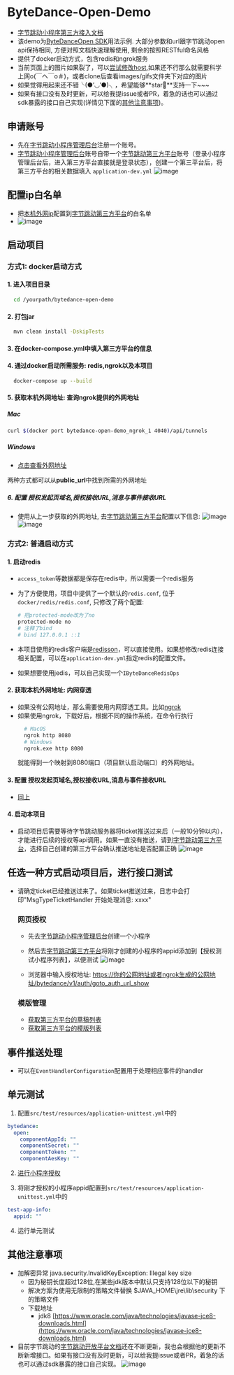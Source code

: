 # ByteDance-Open-Demo
- [字节跳动小程序第三方接入文档](https://bytedance.feishu.cn/docs/doccnYmtnRy6APhKiTfYgW#)
- 该demo为[ByteDanceOpen SDK](https://github.com/yydzxz/ByteDanceOpen)用法示例. 大部分参数和url跟字节跳动open api保持相同, 方便对照文档快速理解使用, 剩余的按照RESTful命名风格
- 提供了docker启动方式，包含redis和ngrok服务
- 当前页面上的图片如果裂了，可以[尝试修改host](https://github.com/labuladong/fucking-algorithm/issues/271#issuecomment-620470589),如果还不行那么就需要科学上网o(￣ヘ￣o＃)，或者clone后查看images/gifs文件夹下对应的图片
- 如果觉得用起来还不错╰(●’◡’●)╮，希望能够**star🌟**支持一下~~~
- 如果有接口没有及时更新，可以给我提issue或者PR，着急的话也可以通过sdk暴露的接口自己实现(详情见下面的[其他注意事项](#其他注意事项))。

## 申请账号
- 先在[字节跳动小程序管理后台](https://microapp.bytedance.com)注册一个账号。
- [字节跳动小程序管理后台](https://microapp.bytedance.com)账号自带一个[字节跳动第三方平台](https://open.microapp.bytedance.com)账号（登录小程序管理后台后，进入第三方平台直接就是登录状态），创建一个第三平台后，将第三方平台的相关数据填入
`application-dev.yml`
![image](https://github.com/yydzxz/ByteDance-Open-Demo/blob/master/images/QQ20200714-122557%402x.png?raw=true)
    
## 配置ip白名单
  - 把[本机外网ip](https://www.ipaddress.com/)配置到[字节跳动第三方平台](https://open.microapp.bytedance.com)的白名单
  - ![image](https://github.com/yydzxz/ByteDance-Open-Demo/blob/master/images/QQ20200717-210903%402x.png?raw=true)

## 启动项目
### 方式1: docker启动方式
#### 1. 进入项目目录
  ```bash
    cd /yourpath/bytedance-open-demo
  ```
#### 2. 打包jar
  ```bash
    mvn clean install -DskipTests
  ```
#### 3. 在**docker-compose.yml**中填入第三方平台的信息
#### 4. 通过docker启动所需服务: redis,ngrok以及本项目
  ```bash
    docker-compose up --build
  ```
#### 5. 获取本机外网地址: 查询ngrok提供的外网地址
  
  ##### Mac
  ```bash
  curl $(docker port bytedance-open-demo_ngrok_1 4040)/api/tunnels
  ```
  ##### Windows
   - [点击查看外网地址](http://127.0.0.1:4040/api/tunnels)
  
两种方式都可以从**public_url**中找到所需的外网地址

##### 6. 配置 授权发起页域名,授权接收URL,消息与事件接收URL
- 使用从上一步获取的外网地址, 去[字节跳动第三方平台](https://open.microapp.bytedance.com)配置以下信息:
  ![image](https://github.com/yydzxz/ByteDance-Open-Demo/blob/master/images/2431599530574_.pic_hd.jpg?raw=true)
  ![image](https://github.com/yydzxz/ByteDance-Open-Demo/blob/master/images/2441599533989_.pic_hd.jpg?raw=true)

### 方式2: 普通启动方式
#### 1. 启动redis
- `access_token`等数据都是保存在redis中，所以需要一个redis服务

- 为了方便使用，项目中提供了一个默认的`redis.conf`, 位于`docker/redis/redis.conf`, 只修改了两个配置:

  ```bash
  # 把protected-mode改为了no
  protected-mode no
  # 注释了bind
  # bind 127.0.0.1 ::1
  ```
- 本项目使用的redis客户端是[redisson](https://github.com/redisson/redisson)，可以直接使用。如果想修改redis连接相关配置，可以在`application-dev.yml`指定redis的配置文件。

- 如果想要使用jedis，可以自己实现一个`IByteDanceRedisOps`

#### 2. 获取本机外网地址: 内网穿透
  - 如果没有公网地址，那么需要使用内网穿透工具。比如[ngrok](https://ngrok.com/)
  - 如果使用ngrok，下载好后，根据不同的操作系统，在命令行执行
    ```bash
      # MacOS
      ngrok http 8080
      # Windows
      ngrok.exe http 8080
    ```
    就能得到一个映射到8080端口（项目默认启动端口）的外网地址。
    
#### 3. 配置 授权发起页域名,授权接收URL,消息与事件接收URL
- [同上](#6-配置-授权发起页域名授权接收url消息与事件接收url)

#### 4. 启动本项目    
- 启动项目后需要等待字节跳动服务器将ticket推送过来后（一般10分钟以内），才能进行后续的授权等api调用。如果一直没有推送，请到[字节跳动第三方平台](https://open.microapp.bytedance.com)，选择自己创建的第三方平台确认推送地址是否配置正确
![image](https://github.com/yydzxz/ByteDance-Open-Demo/blob/master/images/QQ20200714-130942%402x.png?raw=true)


## 任选一种方式启动项目后，进行接口测试
- 请确定ticket已经推送过来了。如果ticket推送过来，日志中会打印"MsgTypeTicketHandler 开始处理消息: xxxx"

  ### 网页授权
  - 先去[字节跳动小程序管理后台](https://microapp.bytedance.com/app/applist)创建一个小程序
  - 然后去[字节跳动第三方平台](https://open.microapp.bytedance.com/tplist)将刚才创建的小程序的appid添加到【授权测试小程序列表】，以便测试
  ![image](https://github.com/yydzxz/ByteDance-Open-Demo/blob/master/images/QQ20200717-210508%402x.png?raw=true)
  
  - 浏览器中输入授权地址: [https://你的公网地址或者ngrok生成的公网地址/bytedance/v1/auth/goto_auth_url_show]()
  ### 模版管理
  - [获取第三方平台的草稿列表](http://127.0.0.1:8080/bytedance/v1/template/draft/list)
  - [获取第三方平台的模版列表](http://127.0.0.1:8080/bytedance/v1/template/list)
  
## 事件推送处理
  - 可以在`EventHandlerConfiguration`配置用于处理相应事件的handler
  
## 单元测试
1. 配置`src/test/resources/application-unittest.yml`中的
```yml
bytedance:
  open:
    componentAppId: ""
    componentSecret: ""
    componentToken: ""
    componentAesKey: ""
```
2. [进行小程序授权](#网页授权)

3. 将刚才授权的小程序appid配置到`src/test/resources/application-unittest.yml`中的
```yml
test-app-info:
  appid: ""
```
4. 运行单元测试


## 其他注意事项
  - 加解密异常 java.security.InvalidKeyException: Illegal key size
    - 因为秘钥长度超过128位,在某些jdk版本中默认只支持128位以下的秘钥
    - 解决方案为使用无限制的策略文件替换 $JAVA_HOME\jre\lib\security 下的策略文件
    - 下载地址
      - jdk8 [https://www.oracle.com/java/technologies/javase-jce8-downloads.html](https://www.oracle.com/java/technologies/javase-jce8-downloads.html)
  - 目前字节跳动的[字节跳动开放平台文档](https://bytedance.feishu.cn/docs/doccnYmtnRy6APhKiTfYgW#)还在不断更新，我也会根据他的更新不断新增接口。如果有接口没有及时更新，可以给我提issue或者PR，着急的话也可以通过sdk暴露的接口自己实现。
  ![image](https://github.com/yydzxz/ByteDance-Open-Demo/blob/master/images/1407E96CAA9184803B3BF7D53A80649E.jpg?raw=true)
